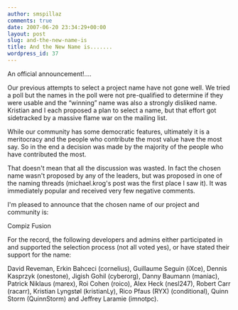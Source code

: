 ```yaml
---
author: smspillaz
comments: true
date: 2007-06-20 23:34:29+00:00
layout: post
slug: and-the-new-name-is
title: And the New Name is.......
wordpress_id: 37
---
```


An official announcement!....

Our previous attempts to select a project name have not gone well. We tried a
poll but the names in the poll were not pre-qualified to determine if they
were usable and the “winning” name was also a strongly disliked name.
Kristian and I each proposed a plan to select a name, but that effort got
sidetracked by a massive flame war on the mailing list.

While our community has some democratic features, ultimately it is a
meritocracy and the people who contribute the most value have the most say.
So in the end a decision was made by the majority of the people who have
contributed the most.

That doesn't mean that all the discussion was wasted. In fact the chosen name
wasn't proposed by any of the leaders, but was proposed in one of the naming
threads (michael.krog's post was the first place I saw it). It was
immediately popular and received very few negative comments.

I'm pleased to announce that the chosen name of our project and community is:

Compiz Fusion

For the record, the following developers and admins either participated in and
supported the selection process (not all voted yes), or have stated their
support for the name:

David Reveman, Erkin Bahceci (cornelius), Guillaume Seguin (iXce), Dennis
Kasprzyk (onestone), Jigish Gohil (cyberorg), Danny Baumann (maniac), Patrick
Niklaus (marex), Roi Cohen (roico), Alex Heck (nesl247), Robert Carr
(racarr), Kristian Lyngstøl (kristianLy), Rico Pfaus (RYX) (conditional),
Quinn Storm (QuinnStorm) and Jeffrey Laramie (imnotpc).
